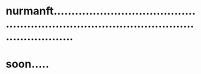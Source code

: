 # nurmanft................................................................................................................
# soon.....
